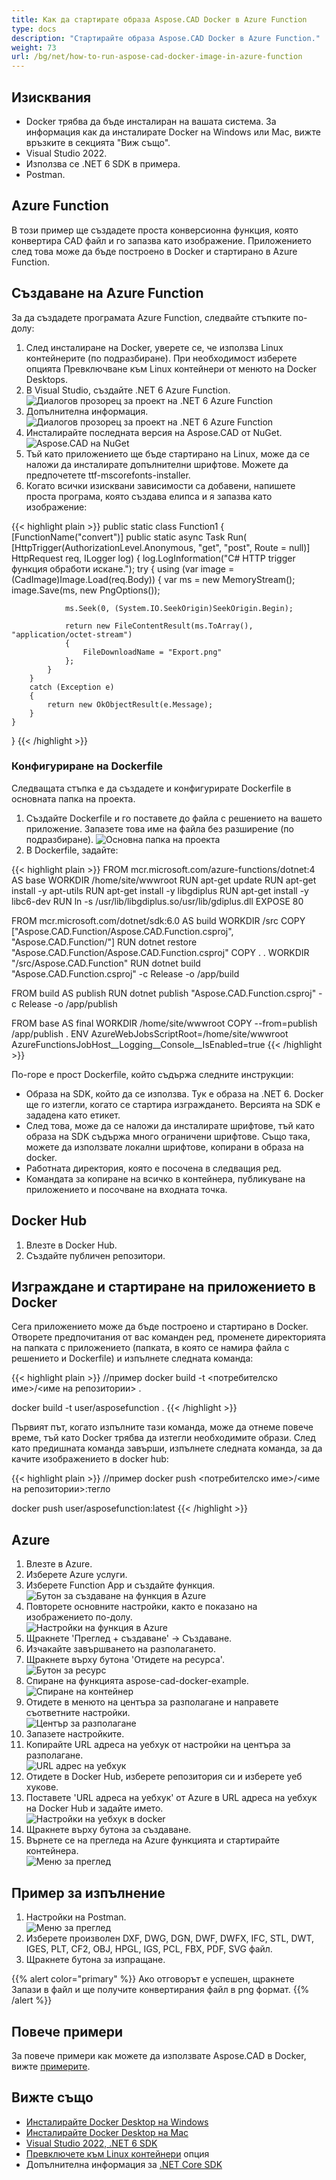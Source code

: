 ```yaml
---
title: Как да стартирате образа Aspose.CAD Docker в Azure Function
type: docs
description: "Стартирайте образа Aspose.CAD Docker в Azure Function."
weight: 73
url: /bg/net/how-to-run-aspose-cad-docker-image-in-azure-function
---
```


## Изисквания
- Docker трябва да бъде инсталиран на вашата система. За информация как да инсталирате Docker на Windows или Mac, вижте връзките в секцията "Виж също".
- Visual Studio 2022.
- Използва се .NET 6 SDK в примера.
- Postman.

## Azure Function

В този пример ще създадете проста конверсионна функция, която конвертира CAD файл и го запазва като изображение. Приложението след това може да бъде построено в Docker и стартирано в Azure Function.

## Създаване на Azure Function

За да създадете програмата Azure Function, следвайте стъпките по-долу:
1. След инсталиране на Docker, уверете се, че използва Linux контейнерите (по подразбиране). При необходимост изберете опцията Превключване към Linux контейнери от менюто на Docker Desktops.
1. В Visual Studio, създайте .NET 6 Azure Function.<br>
![Диалогов прозорец за проект на .NET 6 Azure Function](Create-project.png)<br>
1. Допълнителна информация.<br>
![Диалогов прозорец за проект на .NET 6 Azure Function](Additional-information.png)<br>
1. Инсталирайте последната версия на Aspose.CAD от NuGet.<br>
![Aspose.CAD на NuGet](NuGet.png)<br>
1. Тъй като приложението ще бъде стартирано на Linux, може да се наложи да инсталирате допълнителни шрифтове. Можете да предпочетете ttf-mscorefonts-installer.
1. Когато всички изисквани зависимости са добавени, напишете проста програма, която създава елипса и я запазва като изображение:<br>

{{< highlight plain >}}
public static class Function1
{
    [FunctionName("convert")]
    public static async Task<IActionResult> Run(
        [HttpTrigger(AuthorizationLevel.Anonymous, "get", "post", Route = null)] HttpRequest req,
        ILogger log)
    {
        log.LogInformation("C# HTTP trigger функция обработи искане.");
        try
        {
            using (var image = (CadImage)Image.Load(req.Body))
            {
                var ms = new MemoryStream();
                image.Save(ms, new PngOptions());

                ms.Seek(0, (System.IO.SeekOrigin)SeekOrigin.Begin);

                return new FileContentResult(ms.ToArray(), "application/octet-stream")
                {
                    FileDownloadName = "Export.png"
                };
            }
        }
        catch (Exception e)
        {
            return new OkObjectResult(e.Message);
        }
    }
}
{{< /highlight >}}

### Конфигуриране на Dockerfile

 Следващата стъпка е да създадете и конфигурирате Dockerfile в основната папка на проекта.

1. Създайте Dockerfile и го поставете до файла с решението на вашето приложение. Запазете това име на файла без разширение (по подразбиране).
![Основна папка на проекта](root-folder.png)<br>
1. В Dockerfile, задайте:

{{< highlight plain >}}
FROM mcr.microsoft.com/azure-functions/dotnet:4 AS base
WORKDIR /home/site/wwwroot
RUN apt-get update
RUN apt-get install -y apt-utils
RUN apt-get install -y libgdiplus
RUN apt-get install -y libc6-dev 
RUN ln -s /usr/lib/libgdiplus.so/usr/lib/gdiplus.dll
EXPOSE 80

FROM mcr.microsoft.com/dotnet/sdk:6.0 AS build
WORKDIR /src
COPY ["Aspose.CAD.Function/Aspose.CAD.Function.csproj", "Aspose.CAD.Function/"]
RUN dotnet restore "Aspose.CAD.Function/Aspose.CAD.Function.csproj"
COPY . .
WORKDIR "/src/Aspose.CAD.Function"
RUN dotnet build "Aspose.CAD.Function.csproj" -c Release -o /app/build

FROM build AS publish
RUN dotnet publish "Aspose.CAD.Function.csproj" -c Release -o /app/publish

FROM base AS final
WORKDIR /home/site/wwwroot
COPY --from=publish /app/publish .
ENV AzureWebJobsScriptRoot=/home/site/wwwroot \
    AzureFunctionsJobHost__Logging__Console__IsEnabled=true
{{< /highlight >}}

 По-горе е прост Dockerfile, който съдържа следните инструкции:

- Образа на SDK, който да се използва. Тук е образа на .NET 6. Docker ще го изтегли, когато се стартира изграждането. Версията на SDK е зададена като етикет.
- След това, може да се наложи да инсталирате шрифтове, тъй като образа на SDK съдържа много ограничени шрифтове. Също така, можете да използвате локални шрифтове, копирани в образа на docker.
- Работната директория, която е посочена в следващия ред.
- Командата за копиране на всичко в контейнера, публикуване на приложението и посочване на входната точка.

## Docker Hub
1. Влезте в Docker Hub.
1. Създайте публичен репозитори.

## Изграждане и стартиране на приложението в Docker

 Сега приложението може да бъде построено и стартирано в Docker. Отворете предпочитания от вас команден ред, променете директорията на папката с приложението (папката, в която се намира файла с решението и Dockerfile) и изпълнете следната команда:

{{< highlight plain >}}
//пример
docker build -t <потребителско име>/<име на репозитории> .

docker build -t user/asposefunction .
{{< /highlight >}}

Първият път, когато изпълните тази команда, може да отнеме повече време, тъй като Docker трябва да изтегли необходимите образи. След като предишната команда завърши, изпълнете следната команда, за да качите изображението в docker hub:

{{< highlight plain >}}
//пример
docker push <потребителско име>/<име на репозитории>:тегло

docker push user/asposefunction:latest
{{< /highlight >}}

## Azure

1. Влезте в Azure.
1. Изберете Azure услуги.
1. Изберете Function App и създайте функция.<br>
![Бутон за създаване на функция в Azure](create-function.png)<br>
1. Повторете основните настройки, както е показано на изображението по-долу.<br>
![Настройки на функция в Azure](create-function-setting.png)<br>
1. Щракнете 'Преглед + създаване' -> Създаване.
1. Изчакайте завършването на разполагането.
1. Щракнете върху бутона 'Отидете на ресурса'.<br>
![Бутон за ресурс](go-to-resource.png)<br>
1. Спиране на функцията aspose-cad-docker-example.<br>
![Спиране на контейнер](stop-container.png)<br>
1. Отидете в менюто на центъра за разполагане и направете съответните настройки.<br>
![Център за разполагане](deployment-center.png)<br>
1. Запазете настройките.
1. Копирайте URL адреса на уебхук от настройки на центъра за разполагане.<br>
![URL адрес на уебхук](webhook-url.png)<br>
1. Отидете в Docker Hub, изберете репозитория си и изберете уеб хукове.
1. Поставете 'URL адреса на уебхук' от Azure в URL адреса на уебхук на Docker Hub и задайте името.<br>
![Настройки на уебхук в docker](webhook.png)<br>
1. Щракнете върху бутона за създаване.
1. Върнете се на прегледа на Azure функцията и стартирайте контейнера.<br>
![Меню за преглед](overview.png)<br>

## Пример за изпълнение

1. Настройки на Postman.<br>
![Меню за преглед](postman-settings.png)<br>
1. Изберете произволен DXF, DWG, DGN, DWF, DWFX, IFC, STL, DWT, IGES, PLT, CF2, OBJ, HPGL, IGS, PCL, FBX, PDF, SVG файл.
1. Щракнете бутона за изпращане.

{{% alert color="primary" %}} 
Ако отговорът е успешен, щракнете Запази в файл и ще получите конвертирания файл в png формат.
{{% /alert %}}

## Повече примери

За повече примери как можете да използвате Aspose.CAD в Docker, вижте [примерите](https://github.com/aspose-cad/Aspose.CAD-Documentation).

## Вижте също

- [Инсталирайте Docker Desktop на Windows](https://docs.docker.com/docker-for-windows/install/)
- [Инсталирайте Docker Desktop на Mac](https://docs.docker.com/docker-for-mac/install/)
- [Visual Studio 2022, .NET 6 SDK](https://docs.microsoft.com/en-us/dotnet/core/install/windows?tabs=net60#dependencies)
- [Превключете към Linux контейнери](https://docs.docker.com/docker-for-windows/#switch-between-windows-and-linux-containers) опция
- Допълнителна информация за [.NET Core SDK](https://hub.docker.com/_/microsoft-dotnet-sdk)
